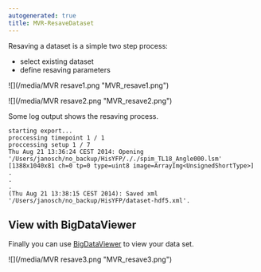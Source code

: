 ```yaml
---
autogenerated: true
title: MVR-ResaveDataset
---
```


Resaving a dataset is a simple two step process:

-   select existing dataset
-   define resaving parameters

![](/media/MVR resave1.png "MVR_resave1.png")

![](/media/MVR resave2.png "MVR_resave2.png")

Some log output shows the resaving process.

    starting export...
    proccessing timepoint 1 / 1
    proccessing setup 1 / 7
    Thu Aug 21 13:36:24 CEST 2014: Opening '/Users/janosch/no_backup/HisYFP/././spim_TL18_Angle000.lsm' [1388x1040x81 ch=0 tp=0 type=uint8 image=ArrayImg<UnsignedShortType>]
    .
    .
    .
    (Thu Aug 21 13:38:15 CEST 2014): Saved xml '/Users/janosch/no_backup/HisYFP/dataset-hdf5.xml'.

View with BigDataViewer
-----------------------

Finally you can use [BigDataViewer](/plugins/bdv) to view your data set.

![](/media/MVR resave3.png "MVR_resave3.png")
